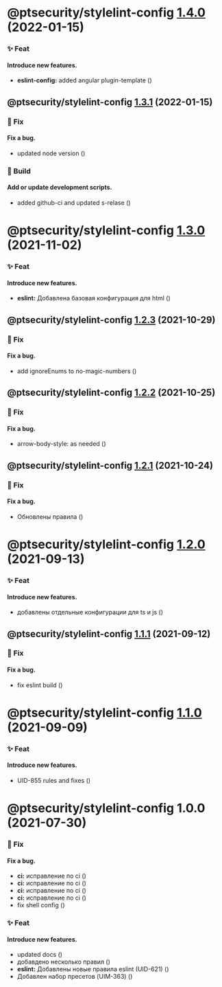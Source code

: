 # @ptsecurity/stylelint-config [1.4.0](https://github.com/positive-js/pt-code-style/compare/@ptsecurity/stylelint-config@1.3.1...@ptsecurity/stylelint-config@1.4.0) (2022-01-15)


### ✨  Feat
#### Introduce new features.

* **eslint-config:** added angular plugin-template ([](https://github.com/positive-js/pt-code-style/commit/6ffbf0e))

## @ptsecurity/stylelint-config [1.3.1](https://github.com/positive-js/pt-code-style/compare/@ptsecurity/stylelint-config@1.3.0...@ptsecurity/stylelint-config@1.3.1) (2022-01-15)


### 🐛  Fix
#### Fix a bug.

* updated node version ([](https://github.com/positive-js/pt-code-style/commit/75c3d79))


### 🔨  Build
#### Add or update development scripts.

* added github-ci and updated s-relase ([](https://github.com/positive-js/pt-code-style/commit/52babbe))

# @ptsecurity/stylelint-config [1.3.0](https://gitlab.ptsecurity.com/ui/core/pt-code-style/compare/@ptsecurity/stylelint-config@1.2.3...@ptsecurity/stylelint-config@1.3.0) (2021-11-02)


### ✨  Feat
#### Introduce new features.

* **eslint:** Добавлена базовая конфигурация для html ([](https://gitlab.ptsecurity.com/ui/core/pt-code-style/commit/fffeb19))

## @ptsecurity/stylelint-config [1.2.3](https://gitlab.ptsecurity.com/ui/core/pt-code-style/compare/@ptsecurity/stylelint-config@1.2.2...@ptsecurity/stylelint-config@1.2.3) (2021-10-29)


### 🐛  Fix
#### Fix a bug.

* add ignoreEnums to no-magic-numbers ([](https://gitlab.ptsecurity.com/ui/core/pt-code-style/commit/9f99958))

## @ptsecurity/stylelint-config [1.2.2](https://gitlab.ptsecurity.com/ui/core/pt-code-style/compare/@ptsecurity/stylelint-config@1.2.1...@ptsecurity/stylelint-config@1.2.2) (2021-10-25)


### 🐛  Fix
#### Fix a bug.

* arrow-body-style: as needed ([](https://gitlab.ptsecurity.com/ui/core/pt-code-style/commit/b3d73e4))

## @ptsecurity/stylelint-config [1.2.1](https://gitlab.ptsecurity.com/ui/core/pt-code-style/compare/@ptsecurity/stylelint-config@1.2.0...@ptsecurity/stylelint-config@1.2.1) (2021-10-24)


### 🐛  Fix
#### Fix a bug.

* Обновлены правила ([](https://gitlab.ptsecurity.com/ui/core/pt-code-style/commit/2289653))

# @ptsecurity/stylelint-config [1.2.0](https://gitlab.ptsecurity.com/ui/core/pt-code-style/compare/@ptsecurity/stylelint-config@1.1.1...@ptsecurity/stylelint-config@1.2.0) (2021-09-13)


### ✨  Feat
#### Introduce new features.

* добавлены отдельные конфигурации для ts и js ([](https://gitlab.ptsecurity.com/ui/core/pt-code-style/commit/2bc9125))

## @ptsecurity/stylelint-config [1.1.1](https://gitlab.ptsecurity.com/ui/core/pt-code-style/compare/@ptsecurity/stylelint-config@1.1.0...@ptsecurity/stylelint-config@1.1.1) (2021-09-12)


### 🐛  Fix
#### Fix a bug.

* fix eslint build ([](https://gitlab.ptsecurity.com/ui/core/pt-code-style/commit/1468529))

# @ptsecurity/stylelint-config [1.1.0](https://gitlab.ptsecurity.com/ui/core/pt-code-style/compare/@ptsecurity/stylelint-config@1.0.0...@ptsecurity/stylelint-config@1.1.0) (2021-09-09)


### ✨  Feat
#### Introduce new features.

* UID-855 rules and fixes ([](https://gitlab.ptsecurity.com/ui/core/pt-code-style/commit/237b531))

# @ptsecurity/stylelint-config 1.0.0 (2021-07-30)


### 🐛  Fix
#### Fix a bug.

* **ci:** исправление по ci ([](https://gitlab.ptsecurity.com/ui/core/pt-code-style/commit/6e5533a))
* **ci:** исправление по ci ([](https://gitlab.ptsecurity.com/ui/core/pt-code-style/commit/921c02b))
* **ci:** исправление по ci ([](https://gitlab.ptsecurity.com/ui/core/pt-code-style/commit/1714075))
* **ci:** исправление по ci ([](https://gitlab.ptsecurity.com/ui/core/pt-code-style/commit/92729f8))
* fix shell config ([](https://gitlab.ptsecurity.com/ui/core/pt-code-style/commit/8213876))


### ✨  Feat
#### Introduce new features.

* updated docs ([](https://gitlab.ptsecurity.com/ui/core/pt-code-style/commit/2852b7e))
* добавдено несколько правил ([](https://gitlab.ptsecurity.com/ui/core/pt-code-style/commit/bf0707a))
* **eslint:** Добавлены новые правила eslint (UID-621) ([](https://gitlab.ptsecurity.com/ui/core/pt-code-style/commit/ef22658))
* Добавлен набор пресетов (UIM-363) ([](https://gitlab.ptsecurity.com/ui/core/pt-code-style/commit/e4bb210))
